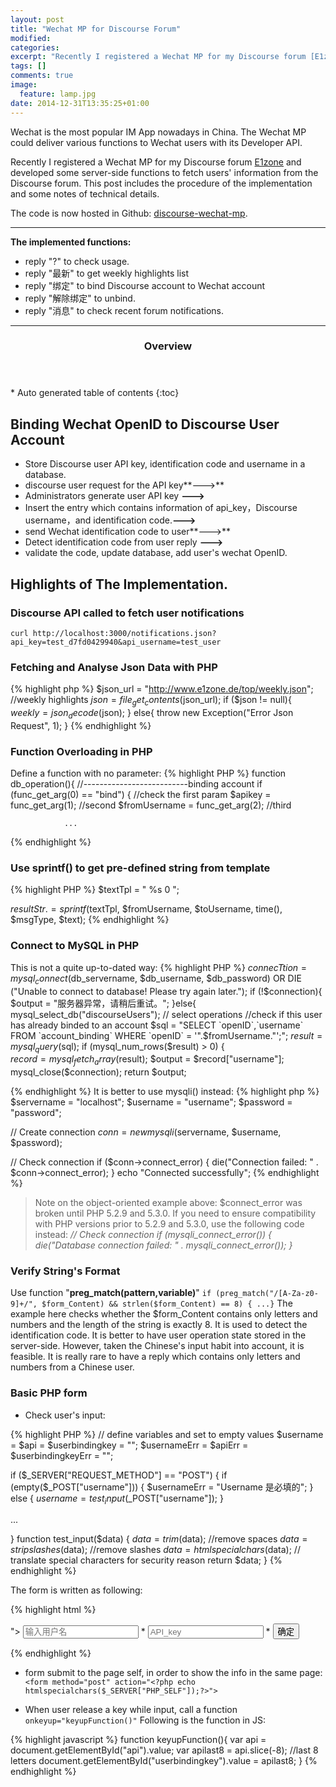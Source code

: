 ```yaml
---
layout: post
title: "Wechat MP for Discourse Forum"
modified:
categories: 
excerpt: "Recently I registered a Wechat MP for my Discourse forum [E1zone](www.e1zone.de) and developed some server-side functions to fetch users' information from the Discourse forum. This post includes the procedure of the implementation and some notes of technical details."
tags: []
comments: true
image:
  feature: lamp.jpg
date: 2014-12-31T13:35:25+01:00
---
```


Wechat is the most popular IM App nowadays in China. The Wechat MP could deliver various functions to Wechat users with its Developer API. 

Recently I registered a Wechat MP for my Discourse forum [E1zone](www.e1zone.de) and developed some server-side functions to fetch users' information from the Discourse forum. This post includes the procedure of the implementation and some notes of technical details.

The code is now hosted in Github: [discourse-wechat-mp](https://github.com/Naiqus/discourse-wechat-mp).

---

**The implemented functions:**

- reply "?" to check usage.
- reply "最新" to get weekly highlights list 
- reply "绑定" to bind Discourse account to Wechat account
- reply "解除绑定" to unbind.
- reply "消息" to check recent forum notifications.



---
<section id="table-of-contents" class="toc">
  <header>
    <h3>Overview</h3>
  </header>
<div id="drawer" markdown="1">
*  Auto generated table of contents
{:toc}
</div>
</section>


## Binding Wechat OpenID to Discourse User Account

* Store Discourse user API key, identification code and username in a database.
* discourse user request for the API key**--->** 
* Administrators generate user API key **--->** 
* Insert the entry which contains information of api_key，Discourse username，and identification code.**--->** 
* send Wechat identification code to user**--->** 
* Detect identification code from user reply **--->** 
* validate the code, update database, add user's wechat OpenID.

## Highlights of The Implementation.

### Discourse API called to fetch user notifications

`curl http://localhost:3000/notifications.json?api_key=test_d7fd0429940&api_username=test_user`

### Fetching and Analyse Json Data with PHP

{% highlight php %}
$json_url = "http://www.e1zone.de/top/weekly.json"; //weekly highlights 
    $json = file_get_contents($json_url);
    if ($json != null){
        $weekly = json_decode($json);
    } else{
        throw new Exception("Error Json Request", 1);
    }
{% endhighlight %}

### Function Overloading in PHP
Define a function with no parameter:
{% highlight PHP %}
function db_operation(){
	//--------------------------binding account
	if (func_get_arg(0) == "bind") { //check the first param
	    $apikey = func_get_arg(1);  //second
		$fromUsername = func_get_arg(2);  //third
				
				...
{% endhighlight %}

### Use sprintf() to get pre-defined string from template
{% highlight PHP %}
$textTpl = "<xml>
            <ToUserName><![CDATA[%s]]></ToUserName>
            <FromUserName><![CDATA[%s]]></FromUserName>
            <CreateTime>%s</CreateTime>
            <MsgType><![CDATA[%s]]></MsgType>
            <Content><![CDATA[%s]]></Content>
            <FuncFlag>0</FuncFlag>
            </xml>";
            
$resultStr .= sprintf($textTpl, $fromUsername, $toUsername, time(), $msgType, $text);
{% endhighlight %}

### Connect to MySQL in PHP
This is not a quite up-to-dated way:
{% highlight PHP %}
$connecTtion =mysql_connect($db_servername, $db_username, $db_password) OR DIE ("Unable to connect to database! Please try again later.");
if (!$connection){
	$output = "服务器异常，请稍后重试。";
}else{
	mysql_select_db("discourseUsers");
	// select operations
	//check if this user has already binded to an account
    $sql = "SELECT `openID`,`username` FROM `account_binding` WHERE `openID` = '".$fromUsername."';";
	$result = mysql_query($sql);
	if (mysql_num_rows($result) > 0) {  
		$record = mysql_fetch_array($result);
		$output = $record["username"];
		mysql_close($connection);
		return $output;
					
{% endhighlight %}
It is better to use mysqli() instead:
{% highlight php %}
$servername = "localhost";
$username = "username";
$password = "password";

// Create connection
$conn = new mysqli($servername, $username, $password);

// Check connection
if ($conn->connect_error) {
    die("Connection failed: " . $conn->connect_error);
} 
echo "Connected successfully";
{% endhighlight %}
> Note on the object-oriented example above: $connect_error was broken until PHP 5.2.9 and 5.3.0. If you need to ensure compatibility with PHP versions prior to 5.2.9 and 5.3.0, use the following code instead:
*// Check connection
if (mysqli_connect_error()) {
    die("Database connection failed: " . mysqli_connect_error());
}*


### Verify String's Format
Use function "**preg_match(pattern,variable)**"
` if (preg_match("/[A-Za-z0-9]+/", $form_Content) && strlen($form_Content) == 8) { ...} `
The example here checks whether the $form_Content contains only letters and numbers and the length of the string is exactly 8. 
It is used to detect the identification code. It is better to have user operation state stored in the server-side. However, taken the Chinese's input habit into account, it is feasible. It is really rare to have a reply which contains only letters and numbers from a Chinese user.

### Basic PHP form 

* Check user's input:

{% highlight PHP %}
// define variables and set to empty values
$username = $api = $userbindingkey = "";
$usernameErr = $apiErr = $userbindingkeyErr = "";

if ($_SERVER["REQUEST_METHOD"] == "POST") {
  if (empty($_POST["username"])) {
  $usernameErr = "Username 是必填的";
  } else {
    $username = test_input($_POST["username"]);
  }
 
 ...
 
}
function test_input($data) {
    $data = trim($data);   //remove spaces
    $data = stripslashes($data); //remove slashes
    $data = htmlspecialchars($data); // translate special characters for security reason
    return $data;
}
{% endhighlight %}

The form is written as following:

{% highlight html %}
<form method="post" action="<?php echo htmlspecialchars($_SERVER["PHP_SELF"]);?>"> 
        <input id="username" type="text" placeholder="输入用户名" class="input-xlarge">
            <span class="error">* <?php echo $usernameErr;?></span>
        <input id="api" name="api" type="text" placeholder="API_key" class="input-xlarge" onkeyup="keyupFunction()">
            <span class="error">* <?php echo $apiErr;?></span>
        <!-- Button -->
        <button id="confirm" name="confirm" class="btn btn-success" type="submit">确定</button>
</form>
{% endhighlight %}

* form submit to the page self, in order to show the info in the same page:
`<form method="post" action="<?php echo htmlspecialchars($_SERVER["PHP_SELF"]);?>"> `

* When user release a key while input, call a function
`onkeyup="keyupFunction()"`
  Following is the function in JS:

{% highlight javascript %}
    function keyupFunction(){
    var api = document.getElementById("api").value;
    var apilast8 = api.slice(-8);  //last 8 letters
    document.getElementById("userbindingkey").value = apilast8;
    }
{% endhighlight %}